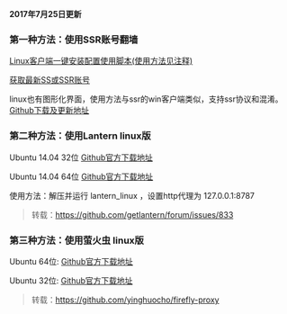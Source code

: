 **2017年7月25日更新**

### 第一种方法：使用SSR账号翻墙

[Linux客户端一键安装配置使用脚本(使用方法见注释)](https://github.com/the0demiurge/CharlesScripts/blob/master/charles/bin/ssr)

[获取最新SS或SSR账号](https://github.com/Alvin9999/new-pac/wiki/ss%E5%85%8D%E8%B4%B9%E8%B4%A6%E5%8F%B7)
 
linux也有图形化界面，使用方法与ssr的win客户端类似，支持ssr协议和混淆。[Github下载及更新地址](https://github.com/erguotou520/electron-ssr/releases)

### 第二种方法：使用Lantern linux版

Ubuntu 14.04 32位 [Github官方下载地址](https://raw.githubusercontent.com/getlantern/lantern-binaries/master/lantern-installer-32-bit.deb)

Ubuntu 14.04 64位 [Github官方下载地址](https://raw.githubusercontent.com/getlantern/lantern-binaries/master/lantern-installer-64-bit.deb)

使用方法：解压并运行 lantern_linux ，设置http代理为 127.0.0.1:8787

> 转载：https://github.com/getlantern/forum/issues/833

### 第三种方法：使用萤火虫 linux版

Ubuntu 64位: [Github官方下载地址](https://github.com/yinghuocho/download/blob/master/firefly_linux_amd64_install.deb?raw=true)

Ubuntu 32位: [Github官方下载地址](https://github.com/yinghuocho/download/blob/master/firefly_linux_386_install.deb?raw=true)

> 转载：https://github.com/yinghuocho/firefly-proxy